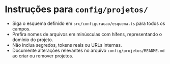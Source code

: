 # Instruções para `config/projetos/`
- Siga o esquema definido em `src/configuracao/esquema.ts` para todos os campos.
- Prefira nomes de arquivos em minúsculas com hífens, representando o domínio do projeto.
- Não inclua segredos, tokens reais ou URLs internas.
- Documente alterações relevantes no arquivo `config/projetos/README.md` ao criar ou remover projetos.
